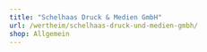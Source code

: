 ```yaml
---
title: "Schelhaas Druck & Medien GmbH"
url: /wertheim/schelhaas-druck-und-medien-gmbh/
shop: Allgemein
---
```

